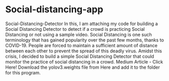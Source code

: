 # Social-distancing-app
Social-Distancing-Detector In this, I am attaching my code for building a Social Distancing Detector to detect if a crowd is practicing Social Distancing or not using a sample video.  Social Distancing is one such terminology that has gained popularity over the past few months, thanks to COVID-19. People are forced to maintain a sufficient amount of distance between each other to prevent the spread of this deadly virus. Amidst this crisis, I decided to build a simple Social Distancing Detector that could monitor the practice of social distancing in a crowd.  Medium Article - Click Here!  Download the yolov3.weights file from Here and add it to the folder for this program.
